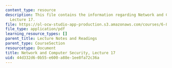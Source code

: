 ```yaml
---
content_type: resource
description: This file contains the information regarding Network and Computer Security,
  Lecture 17.
file: https://ol-ocw-studio-app-production.s3.amazonaws.com/courses/6-857-network-and-computer-security-spring-2014/44d332d60b55e600a88e1ee8fa72c36a_MIT6_857S14_Lec17.pdf
file_type: application/pdf
learning_resource_types: []
parent_title: Lecture Notes and Readings
parent_type: CourseSection
resourcetype: Document
title: Network and Computer Security, Lecture 17
uid: 44d332d6-0b55-e600-a88e-1ee8fa72c36a
---
```

